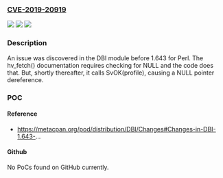 ### [CVE-2019-20919](https://cve.mitre.org/cgi-bin/cvename.cgi?name=CVE-2019-20919)
![](https://img.shields.io/static/v1?label=Product&message=n%2Fa&color=blue)
![](https://img.shields.io/static/v1?label=Version&message=n%2Fa&color=blue)
![](https://img.shields.io/static/v1?label=Vulnerability&message=n%2Fa&color=brighgreen)

### Description

An issue was discovered in the DBI module before 1.643 for Perl. The hv_fetch() documentation requires checking for NULL and the code does that. But, shortly thereafter, it calls SvOK(profile), causing a NULL pointer dereference.

### POC

#### Reference
- https://metacpan.org/pod/distribution/DBI/Changes#Changes-in-DBI-1.643-...

#### Github
No PoCs found on GitHub currently.

